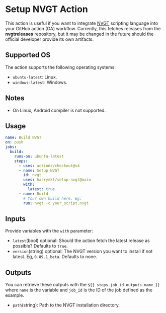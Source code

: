 # Setup NVGT Action
This action is useful if you want to integrate [NVGT](https://nvgt.gg) scripting language into your GitHub action (GA) workflow.
Currently, this fetches releases from the **nvgtreleases** repository, but it may be changed in the future should the official developer provide its own artifacts.

## Supported OS
The action supports the following operating systems:
- `ubuntu-latest`: Linux.
- `windows-latest`: Windows.

## Notes
- On Linux, Android compiler is not supported.

## Usage
```yaml
name: Build NVGT
on: push
jobs:
  build:
    runs-on: ubuntu-latest
    steps:
      - uses: actions/checkout@v4
      - name: Setup NVGT
        id: nvgt
        uses: harrymkt/setup-nvgt@main
        with:
          latest: true
      - name: Build
        # Your own build here. Eg:
        run: nvgt -c your_script.nvgt
```

## Inputs
Provide variables with the `with` parameter:
- `latest`(bool) optional: Should the action fetch the latest release as possible? Defaults to `true`.
- `version`(string) optional: The NVGT version you want to install if not latest. Eg, `0.89.1_beta`. Defaults to none.

## Outputs
You can retrieve these outputs with the `${{ steps.job_id.outputs.name }}` where `name` is the variable and `job_id` is the ID of the job defined as the example.
- `path`(string): Path to the NVGT installation directory.